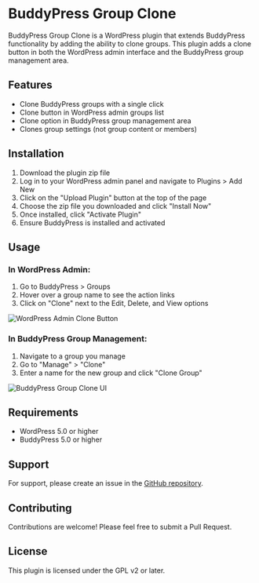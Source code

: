 # BuddyPress Group Clone

BuddyPress Group Clone is a WordPress plugin that extends BuddyPress functionality by adding the ability to clone groups. This plugin adds a clone button in both the WordPress admin interface and the BuddyPress group management area.

## Features

- Clone BuddyPress groups with a single click
- Clone button in WordPress admin groups list
- Clone option in BuddyPress group management area
- Clones group settings (not group content or members)

## Installation

1. Download the plugin zip file
2. Log in to your WordPress admin panel and navigate to Plugins > Add New
3. Click on the "Upload Plugin" button at the top of the page
4. Choose the zip file you downloaded and click "Install Now"
5. Once installed, click "Activate Plugin"
6. Ensure BuddyPress is installed and activated

## Usage

### In WordPress Admin:
1. Go to BuddyPress > Groups
2. Hover over a group name to see the action links
3. Click on "Clone" next to the Edit, Delete, and View options

![WordPress Admin Clone Button](https://example.com/path-to-your-image.png)

### In BuddyPress Group Management:
1. Navigate to a group you manage
2. Go to "Manage" > "Clone"
3. Enter a name for the new group and click "Clone Group"

![BuddyPress Group Clone UI](https://example.com/path-to-your-second-image.png)

## Requirements

- WordPress 5.0 or higher
- BuddyPress 5.0 or higher

## Support

For support, please create an issue in the [GitHub repository](https://github.com/yourusername/buddypress-group-clone).

## Contributing

Contributions are welcome! Please feel free to submit a Pull Request.

## License

This plugin is licensed under the GPL v2 or later.
